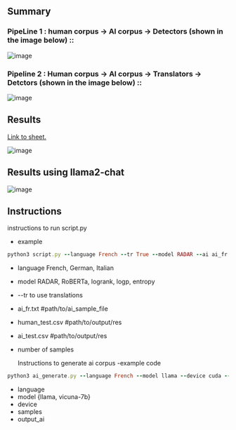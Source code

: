 
## Summary
### PipeLine 1 : human corpus  -> AI corpus -> Detectors (shown in the image below) ::
![image](https://github.com/A-b-h-a-y-0-2/radar-multilingual/assets/143434285/4e5d0268-1162-4777-94fb-4bad7d4529bb)

### Pipeline 2 : Human corpus -> AI corpus -> Translators  -> Detctors (shown in the image below) ::
![image](https://github.com/A-b-h-a-y-0-2/radar-multilingual/assets/143434285/83a5df69-c5fa-42ae-b0ec-0e3b2cb42679)

## Results
[Link to sheet.](https://docs.google.com/spreadsheets/d/1AKM0zlMQZoomOVhyPTVduYcDxLA_gdeOGynHypB8jQQ/edit?usp=sharing)

![image](https://github.com/A-b-h-a-y-0-2/radar-multilingual/assets/143434285/0e42d46b-4c84-46f1-a4cf-b11678c4aa82)

## Results using llama2-chat
![image](https://github.com/A-b-h-a-y-0-2/radar-multilingual/assets/143434285/cc97e4f8-d413-4352-90b8-cbe7cf3da8bb)


## Instructions 
instructions to run script.py
- example

```rb
python3 script.py --language French --tr True --model RADAR --ai ai_fr.txt --output_h human_test.csv --output_ai ai_test.csv --samples 512
```
- language French, German, Italian
- model RADAR, RoBERTa, logrank, logp, entropy
- --tr to use translations
- ai_fr.txt #path/to/ai_sample_file
- human_test.csv #path/to/output/res
- ai_test.csv #path/to/output/res
- number of samples

  Instructions to generate ai corpus
-example code

```rb
python3 ai_generate.py --language French --model llama --device cuda --samples 10 --output_ai ai_test.txt
```
- language
- model {llama, vicuna-7b}
- device
- samples
- output_ai
  
